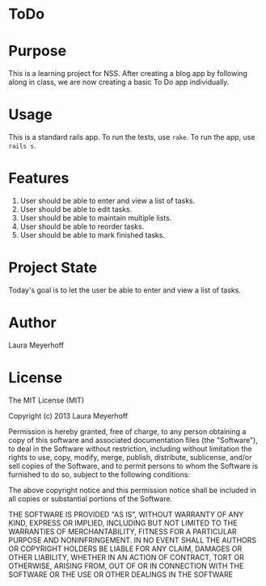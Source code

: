 ToDo
====

Purpose
==========
This is a learning project for NSS. After creating a blog app by following along in class, we are now
creating a basic To Do app individually. 

Usage
=======
This is a standard rails app. To run the tests, use `rake`. To run the app, use `rails s`.

Features
==========
1. User should be able to enter and view a list of tasks.
2. User should be able to edit tasks.
3. User should be able to maintain multiple lists.
4. User should be able to reorder tasks.
5. User should be able to mark finished tasks.

Project State
===============

Today's goal is to let the user be able to enter and view a list of tasks.

Author
============
Laura Meyerhoff

License
===========

The MIT License (MIT)

Copyright (c) 2013 Laura Meyerhoff

Permission is hereby granted, free of charge, to any person obtaining a copy
of this software and associated documentation files (the "Software"), to deal
in the Software without restriction, including without limitation the rights
to use, copy, modify, merge, publish, distribute, sublicense, and/or sell
copies of the Software, and to permit persons to whom the Software is
furnished to do so, subject to the following conditions:

The above copyright notice and this permission notice shall be included in
all copies or substantial portions of the Software.

THE SOFTWARE IS PROVIDED "AS IS", WITHOUT WARRANTY OF ANY KIND, EXPRESS OR
IMPLIED, INCLUDING BUT NOT LIMITED TO THE WARRANTIES OF MERCHANTABILITY,
FITNESS FOR A PARTICULAR PURPOSE AND NONINFRINGEMENT. IN NO EVENT SHALL THE
AUTHORS OR COPYRIGHT HOLDERS BE LIABLE FOR ANY CLAIM, DAMAGES OR OTHER
LIABILITY, WHETHER IN AN ACTION OF CONTRACT, TORT OR OTHERWISE, ARISING FROM,
OUT OF OR IN CONNECTION WITH THE SOFTWARE OR THE USE OR OTHER DEALINGS IN
THE SOFTWARE

